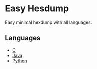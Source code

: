 # Easy Hesdump

Easy minimal hexdump with all languages.

## Languages

- [C](C/)
- [Java](Java/)
- [Python](Python/)
